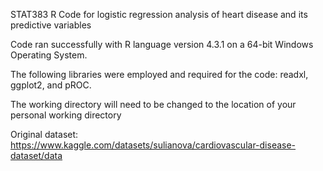 STAT383 R Code for logistic regression analysis of heart disease and its predictive variables

Code ran successfully with R language version 4.3.1 on a 64-bit Windows Operating System. 

The following libraries were employed and required for the code: readxl, ggplot2,  and pROC.

The working directory will need to be changed to the location of your personal working directory

Original dataset: https://www.kaggle.com/datasets/sulianova/cardiovascular-disease-dataset/data
